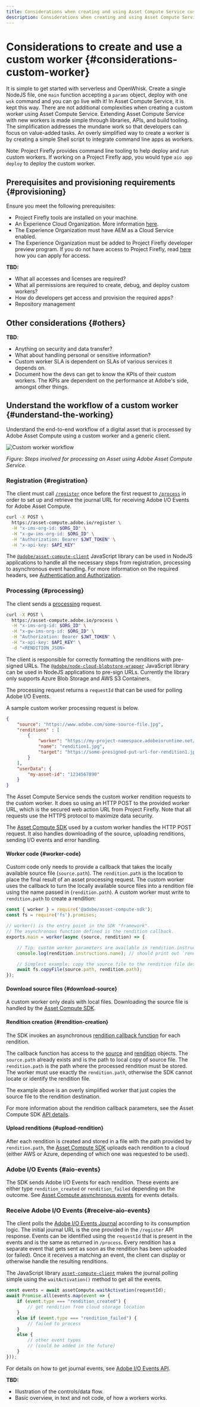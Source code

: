 ```yaml
---
title: Considerations when creating and using Asset Compute Service custom worker.
description: Considerations when creating and using Asset Compute Service custom worker.
---
```


# Considerations to create and use a custom worker {#considerations-custom-worker}

It is simple to get started with serverless and OpenWhisk. Create a single NodeJS file, one `main` function accepting a `params` object, deploy with one `wsk` command and you can go live with it! In Asset Compute Service, it is kept this way. There are not additional complexities when creating a custom worker using Asset Compute Service. Extending Asset Compute Service with new workers is made simple through libraries, APIs, and build tooling. The simplification addresses the mundane work so that developers can focus on value-added tasks. An overly simplified way to create a worker is by creating a simple Shell script to integrate command line apps as workers.

<!-- Attention: Is it possible to provide a public-facing example of a basic Shell script as a worker. An internal sample is at https://git.corp.adobe.com/aklimets/project-nui/blob/master/actions/tika/worker.sh
-->

Note: Project Firefly provides command line tooling to help deploy and run custom workers. If working on a Project Firefly app, you would type `aio app deploy` to deploy the custom worker.

## Prerequisites and provisioning requirements {#provisioning}

Ensure you meet the following prerequisites:

* Project Firefly tools are installed on your machine.
* An Experience Cloud Organization. More information [here](https://github.com/AdobeDocs/project-firefly/blob/master/getting_started/setup.md#acquire-access-and-credentials).
* The Experience Organization must have AEM as a Cloud Service enabled.
* The Experience Organization must be added to Project Firefly developer preview program. If you do not have access to Project Firefly, read [here](https://github.com/AdobeDocs/project-firefly/blob/master/overview/getting_access.md) how you can apply for access.

**TBD:**

* What all accesses and licenses are required?
* What all permissions are required to create, debug, and deploy custom workers?
* How do developers get access and provision the required apps?
* Repository management

## Other considerations {#others}

**TBD**:

* Anything on security and data transfer?
* What about handling personal or sensitive information?
* Custom worker SLA is dependent on SLAs of various services it depends on.
* Document how the devs can get to know the KPIs of their custom workers. The KPIs are dependent on the performance at Adobe's side, amongst other things.

## Understand the workflow of a custom worker {#understand-the-working}

Understand the end-to-end workflow of a digital asset that is processed by Adobe Asset Compute using a custom worker and a generic client.

![Custom worker workflow](assets/customworker.svg)

*Figure: Steps involved for processing an Asset using Adobe Asset Compute Service.*

### Registration {#registration}

The client must call [`/register`](api.md#register) once before the first request to [`/process`](api.md#process-request) in order to set up and retrieve the journal URL for receiving Adobe I/O Events for Adobe Asset Compute.

```sh
curl -X POST \
  https://asset-compute.adobe.io/register \
  -H "x-ims-org-id: $ORG_ID" \
  -H "x-gw-ims-org-id: $ORG_ID" \
  -H "Authorization: Bearer $JWT_TOKEN" \
  -H "x-api-key: $API_KEY"
```

The [`@adobe/asset-compute-client`](https://github.com/adobe/asset-compute-client#usage) JavaScript library can be used in NodeJS applications to handle all the necessary steps from registration, processing to asynchronous event handling. For more information on the required headers, see [Authentication and Authorization](./api.md).

### Processing {#processing}

The client sends a [processing](api.md#asset-processing) request.

```sh
curl -X POST \
  https://asset-compute.adobe.io/process \
  -H "x-ims-org-id: $ORG_ID" \
  -H "x-gw-ims-org-id: $ORG_ID" \
  -H "Authorization: Bearer $JWT_TOKEN" \
  -H "x-api-key: $API_KEY" \
  -d "<RENDITION_JSON>
```

The client is responsible for correctly formatting the renditions with pre-signed URLs. The [`@adobe/node-cloud-blobstore-wrapper`](https://github.com/adobe/node-cloud-blobstore-wrapper#presigned-urls) JavaScript library can be used in NodeJS applications to pre-sign URLs. Currently the library only supports Azure Blob Storage and AWS S3 Containers.

The processing request returns a `requestId` that can be used for polling Adobe I/O Events.

A sample custom worker processing request is below.

```json
{
    "source": "https://www.adobe.com/some-source-file.jpg",
    "renditions" : [
        {
            "worker": "https://my-project-namespace.adobeioruntime.net/api/v1/web/my-namespace-version/my-worker",
            "name": "rendition1.jpg",
            "target": "https://some-presigned-put-url-for-rendition1.jpg",
        }
    ],
    "userData": {
        "my-asset-id": "1234567890"
    }
}
```

The Asset Compute Service sends the custom worker rendition requests to the custom worker. It does so using an HTTP POST to the provided worker URL, which is the secured web action URL from Project Firefly. Note that all requests use the HTTPS protocol to maximize data security.

The [Asset Compute SDK](https://github.com/adobe/asset-compute-sdk#adobe-asset-compute-worker-sdk) used by a custom worker handles the HTTP POST request. It also handles downloading of the source, uploading renditions, sending I/O events and error handling.

<!-- TBD: Add the worker diagram. -->

#### Worker code {#worker-code}

Custom code only needs to provide a callback that takes the locally available source file (`source.path`). The `rendition.path` is the location to place the final result of an asset processing request. The custom worker uses the callback to turn the locally available source files into a rendition file using the name passed in (`rendition.path`). A custom worker must write to `rendition.path` to create a rendition:

```js
const { worker } = require('@adobe/asset-compute-sdk');
const fs = require('fs').promises;

// worker() is the entry point in the SDK "framework".
// The asynchronous function defined is the rendition callback.
exports.main = worker(async (source, rendition) => {

    // Tip: custom worker parameters are available in rendition.instructions.
    console.log(rendition.instructions.name); // should print out `rendition.jpg`.

    // Simplest example: copy the source file to the rendition file destination so as to transfer the asset as is without processing.
    await fs.copyFile(source.path, rendition.path);
});
```

#### Download source files {#download-source}

A custom worker only deals with local files. Downloading the source file is handled by the [Asset Compute SDK](https://github.com/adobe/asset-compute-sdk#adobe-asset-compute-worker-sdk).

#### Rendition creation {#rendition-creation}

The SDK invokes an asynchronous [rendition callback function](https://github.com/adobe/asset-compute-sdk#rendition-callback-for-worker-required) for each rendition.

The callback function has access to the [source](https://github.com/adobe/asset-compute-sdk#source) and [rendition](https://github.com/adobe/asset-compute-sdk#rendition) objects. The `source.path` already exists and is the path to local copy of source file. The `rendition.path` is the path where the processed rendition must be stored. The worker must use exactly the `rendition.path`, otherwise the SDK cannot locate or identify the rendition file.

The example above is an overly simplified worker that just copies the source file to the rendition destination.

For more information about the rendition callback parameters, see the Asset Compute SDK [API details](https://github.com/adobe/asset-compute-sdk#api-details).

#### Upload renditions {#upload-rendition}

After each rendition is created and stored in a file with the path provided by `rendition.path`, the [Asset Compute SDK](https://github.com/adobe/asset-compute-sdk#adobe-asset-compute-worker-sdk) uploads each rendition to a cloud (either AWS or Azure, depending of which one was requested to be used).

### Adobe I/O Events {#aio-events}

The SDK sends Adobe I/O Events for each rendition. These events are either type `rendition_created` or `rendition_failed` depending on the outcome. See [Asset Compute asynchronous events](api.md#asynchronous-events) for events details.

### Receive Adobe I/O Events {#receive-aio-events}

The client polls the [Adobe I/O Events Journal](https://www.adobe.io/apis/experienceplatform/events/ioeventsapi.html#/Journaling) according to its consumption logic. The initial journal URL is the one provided in the `/register` API response. Events can be identified using the `requestId` that is present in the events and is the same as returned in `/process`. Every rendition has a separate event that gets sent as soon as the rendition has been uploaded (or failed). Once it receives a matching an event, the client can display or otherwise handle the resulting renditions.

The JavaScript library [`asset-compute-client`](https://github.com/adobe/asset-compute-client#usage) makes the journal polling simple using the `waitActivation()` method to get all the events.

```js
const events = await assetCompute.waitActivation(requestId);
await Promise.all(events.map(event => {
    if (event.type === "rendition_created") {
        // get rendition from cloud storage location
    }
    else if (event.type === "rendition_failed") {
        // failed to process
    }
    else {
        // other event types
        // (could be added in the future)
    }
}));
```

For details on how to get journal events, see [Adobe I/O Events API](https://www.adobe.io/apis/experienceplatform/events/ioeventsapi.html#!adobedocs/adobeio-events/master/events-api-reference.yaml).

**TBD:**

* Illustration of the controls/data flow.
* Basic overview, in text and not code, of how a workers works.
<!-- * See Alex's note at [https://git.corp.adobe.com/nui/nui/pull/290#discussion_r2875460](https://git.corp.adobe.com/nui/nui/pull/290#discussion_r2875460). -->
